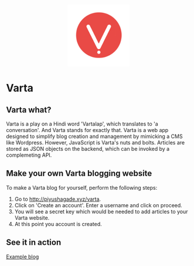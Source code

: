 <p align="center"><img src="https://raw.githubusercontent.com/piyushagade/Varta/master/src/assets/images/logo.png" width="168"></p>

# Varta

## Varta what?
Varta is a play on a Hindi word 'Vartalap', which translates to 'a conversation'. And Varta stands for exactly that. Varta is a web app designed to simplify blog creation and management by mimicking a CMS like Wordpress. However, JavaScript is Varta's nuts and bolts. Articles are stored as JSON objects on the backend, which can be invoked by a complemeting API. 

## Make your own Varta blogging website
To make a Varta blog for yourself, perform the following steps:
1. Go to <a href="http://piyushagade.xyz/varta" target="_new">http://piyushagade.xyz/varta</a>.
2. Click on 'Create an account'. Enter a username and click on proceed.
3. You will see a secret key which would be needed to add articles to your Varta website. 
4. At this point you account is created.


## See it in action
<a href="http://ec2-34-210-238-35.us-west-2.compute.amazonaws.com:9999/piyushagade/" target="_new">Example blog</a>